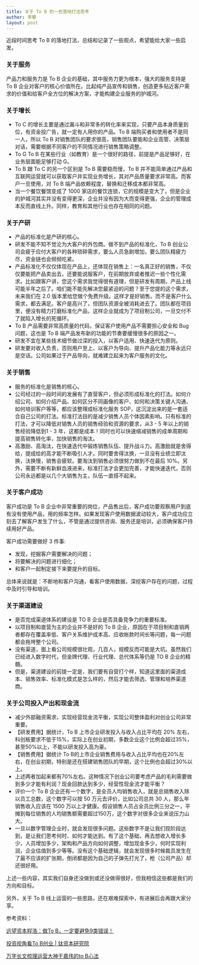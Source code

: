 ```yaml
---
title: 关于 To B 的一些落地打法思考
author: 李攀
layout: post
---
```


近段时间思考 To B 的落地打法，总结和记录了一些观点，希望能给大家一些启发。

### 关于服务
产品力和服务力是 To B 企业的基础，其中服务力更为根本，强大的服务支持是 To B 企业对客户的核心价值所在。比起纯产品宣传和销售，创造更多贴近客户需求的价值和给客户全方位的解决方案，才能构建企业服务的护城河。

### 关于增长
- To C 的增长主要是通过漏斗和非常多的转化率来实现，只要产品本身质量到位，有资金投广告，就一定有人用你的产品。To B 端购买者和使用者不是同一人，所以 To B 对销售团队的要求很高，销售团队要能和企业高管、决策层对话，需要根据不同客户的不同情况进行销售策略调整。
- To G To B 在某些行业（如教育）是一个很好的路径，前提是产品足够好，在业务层面能足够打动 G。
- To B 跟 To C 的另一个区别是 To B 需要稳而慢，To B 并不能简单通过产品和互联网运营就可以获取客户并实现业务增长，其对产品质量要求非常高。而客户一旦使用，对 To B 端产品依赖程度，替换和迁移成本都非常高。
- 当一个餐饮餐馆变成了 1000 家店的餐饮连锁，它的规模是变大了，但是企业的护城河其实并没有变得更深，企业并没有因为大而变得更强，企业的管理成本反而直线上升。同样，教育和其他行业也存在相同的问题。

### 关于产研
- 产品的标准化是产研的核心。
- 研发不能不知不觉沦为大客户的外包商。做不到产品的标准化，To B 创业公司会疲于应付大客户的各种琐碎需求，要么人员急剧增加，要么团队精疲力尽，资金链也会频频吃紧。
- 产品标准化不仅仅体现在产品上，还体现在销售上：一名真正好的销售，不仅仅要能把产品卖出去，还要能说服客户，在前期放弃或者推迟一些个性化需求。比如跟客户讲，您这个需求我觉得很有道理，但是研发有周期，产品上线可能半年之后了。咱们能不能先解决您最紧迫的问题？至于您提的这个需求，未来我们在 2.0 版本里给您做个免费升级。这样才是好销售。而不是客户什么需求，都去满足。客户是高兴了，但团队资源全被消耗进去了。团队都在项目里，便没有精力打磨标准化产品，这样企业就成为了项目制公司，一旦交付不了就陷入增长的死循环。
- To B 产品需要非常高质量的代码，保证客户使用产品不需要担心安全和 Bug 问题，这也是 To B 端产品发布新的功能的节奏要缓慢很多的原因之一。
- 研发不宜在某些技术细节做过深的投入，以客户适用、快速迭代为原则。
- 研发要对收入负责，否则用户至上、以客户为导向、提升产品化能力等永远只是空话。公司如果过于产品导向，就难建立起来为客户服务的文化。

### 关于销售
- 服务的标准化是销售的核心。
- 公司经过的一段时间的发展有了直营客户，但必须形成标准化的打法。如何介绍公司、如何介绍产品、如何区分不同画像的客户、如何和决策关键人沟通、如何培训客户等等，都应该整理成标准化服务 SOP，这沉淀出来的是一套适合自己公司的打法。标准打法目的是减少销售人员个体因素影响。只有标准的打法，才可以降低对销售人员的销售经验和资源的要求，从3 - 5 年以上的销售经验降低到1 - 3 年，这都是成本！同时也可以快速缩减销售的成单周期和提高销售转化率，加快销售的淘汰。
- 高激励、高淘汰，在快速迭代中锻炼销售队伍、提升战斗力。高激励就是舍得给，提成给的高才能不断吸引人才。同时要舍得汰换，一旦没有业绩立即汰换，汰换慢，销售会疲软。要淘汰到销售必须很努力做到不在最后 10%。另外，需要不断有新鲜血液进来，标准打法才会更加完善，才能快速迭代，否则公司永远都是以几个大销售为主，队伍一直搭不起来。

### 关于客户成功
客户成功是 To B 企业中非常重要的岗位，产品售出后，客户成功要观察用户到底有没有使用产品，用的频率怎样。如果发现客户使用数据波动较大，客户成功应立刻去了解客户发生了什么，不管是通过提供咨询、服务还是培训，必须确保客户持续用好产品。

客户成功需要做好 3 件事:

- 发现，挖掘客户需要解决的问题；
- 将要解决的问题进行细化；
- 和客户一起制定接下来要提升的目标。

总体来说就是：不断地和客户沟通，看客户使用数据，深挖客户存在的问题，过程中及时引导和培训。

### 关于渠道建设
- 是否完成渠道体系的建设是 TO B 企业是否具备竞争力的重要标准。
- 以项目制和直营为主的企业并不是好的 To B 企业，原因在于项目制和直销两者都存在覆盖率低、客户关系维护成本高、应收帐款时间长等问题，每一问题都会拖垮整个公司。
- 没有渠道，面上看公司规模很壮观，几百人，规模反而可能是大坑。虽然我们已经进入数字时代，但金牌代理、行业代理、总代体系等仍是 TO B 企业的精髓。
- 但是，渠道建设的前提一定是，我们要有自营打个样，知道这里面的渠道成本、销售效率、标准化模式是怎么样的，然后才能去筛选、管理和培养渠道商。

### 关于公司投入产出和现金流
- 减少外部融资需求，实现经营现金流平衡，实现公司整体盈利对创业公司非常重要。
- 【研发费用】据统计，To B 上市企业研发投入与收入占比平均在 20% 左右，科创板要求不低于15%，实际上在创业初期，多数企业这个比例会超过35%，甚至50%以上，不能以研发投入高为豪。
- 【销售费用】据统计 To B的上市企业销售费用与收入占比平均也在20%左右，在创业初期，特别是还在搭建销售团队的早期，这个比例也会超过30%以上。
- 上述两者加起来都有70%左右。这种情况下创业公司要考虑产品的毛利需要做到多少才能有利润？现金回款达到多少，经营性现金流才能平衡？
- 评价一个 To B 企业还有一个数字，是全员人均销售收入，就是总销售收入除以员工总数，这个数字可以按 50 万元去评价，比如公司总共 30 人，那么年销售收入应该在 1500 万以上才健康。假设销售人员占全员比例三分之一，平摊到每位销售的人均销售额需要超过150万，这个数字对很多企业来说压力山大。
- 一旦以数字管理企业时，就会发现很多问题。这些数字不是让我们现阶段达到，是让我们思考何时、如何才能达到。有了这个基础，再去想收入增长多少，人员增加多少，架构和产品方向如何调整，增加现金多少，何时实现利润，企业估值到多少等等。没有这个基础逻辑，就会发现很多时候裁员发生在了最不应该的扩张期，倒闭都是因为自己的子弹先打光了，枪（公司产品）却还很好用。

上述一些内容，其实我们自身还没做到或还没做得很好，但我相信这些都是我们的方向和目标。

另外，关于 To B 线上运营的一些思路，还在艰难探索中，有进展后会再跟大家分享。

参考资料：

[远望资本程浩：做To B，一定要避免9类错误！](https://mp.weixin.qq.com/s/p6IiW8OCfXMEiuCOFfr6Gw)

[投资视角看To B创业 | 钛资本研究院](https://mp.weixin.qq.com/s/7XiGA_b92eG-80bgIKhqrg)

[万字长文梳理运营大神干嘉伟的to B心法](https://mp.weixin.qq.com/s/JUn85JFXbAbQqArjFNq2lg)